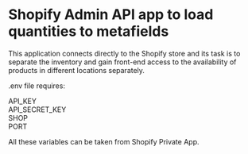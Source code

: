 # Shopify Admin API app to load quantities to metafields

This application connects directly to the Shopify store and its task is to separate the inventory and gain front-end access to the availability of products in different locations separately.

.env file requires:

API_KEY  
API_SECRET_KEY  
SHOP  
PORT  

All these variables can be taken from Shopify Private App.
